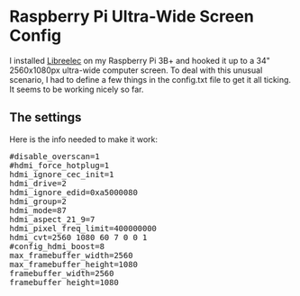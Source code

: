 # Raspberry Pi Ultra-Wide Screen Config
I installed [Libreelec](https://libreelec.tv) on my Raspberry Pi 3B+ and hooked it up to a 34" 2560x1080px ultra-wide computer screen. To deal with this unusual scenario, I had to define a few things in the config.txt file to get it all ticking. It seems to be working nicely so far.

## The settings
Here is the info needed to make it work:

<pre>#disable_overscan=1
#hdmi_force_hotplug=1
hdmi_ignore_cec_init=1
hdmi_drive=2
hdmi_ignore_edid=0xa5000080
hdmi_group=2
hdmi_mode=87
hdmi_aspect_21_9=7
hdmi_pixel_freq_limit=400000000
hdmi_cvt=2560 1080 60 7 0 0 1
#config_hdmi_boost=8
max_framebuffer_width=2560
max_framebuffer_height=1080
framebuffer_width=2560
framebuffer_height=1080</pre>
